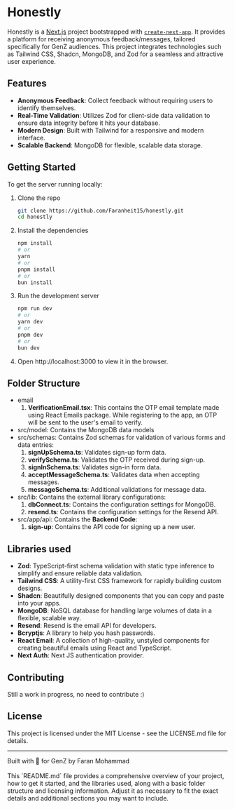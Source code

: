 # Honestly

Honestly is a [Next.js](https://nextjs.org/) project bootstrapped with [`create-next-app`](https://github.com/vercel/next.js/tree/canary/packages/create-next-app). It provides a platform for receiving anonymous feedback/messages, tailored specifically for GenZ audiences. This project integrates technologies such as Tailwind CSS, Shadcn, MongoDB, and Zod for a seamless and attractive user experience.

## Features

- **Anonymous Feedback**: Collect feedback without requiring users to identify themselves.
- **Real-Time Validation**: Utilizes Zod for client-side data validation to ensure data integrity before it hits your database.
- **Modern Design**: Built with Tailwind for a responsive and modern interface.
- **Scalable Backend**: MongoDB for flexible, scalable data storage.

## Getting Started

To get the server running locally:

1. Clone the repo
   ```bash
   git clone https://github.com/Faranheit15/honestly.git
   cd honestly
   ```
2. Install the dependencies
   ```bash
   npm install
   # or
   yarn
   # or
   pnpm install
   # or
   bun install
   ```
3. Run the development server
   ```bash
   npm run dev
   # or
   yarn dev
   # or
   pnpm dev
   # or
   bun dev
   ```
4. Open http://localhost:3000 to view it in the browser.

## Folder Structure

<ul>
    <li>email
        <ol>
            <li><strong>VerificationEmail.tsx</strong>: This contains the OTP email template made using React Emails package. While registering to the app, an OTP will be sent to the user's email to verify.</li>
        </ol>
    </li>
    <li>src/model: Contains the MongoDB data models
    <li>src/schemas: Contains Zod schemas for validation of various forms and data entries:
    <ol>
        <li><strong>signUpSchema.ts</strong>: Validates sign-up form data.</li>
        <li><strong>verifySchema.ts</strong>: Validates the OTP received during sign-up.</li>
        <li><strong>signInSchema.ts</strong>: Validates sign-in form data.</li>
        <li><strong>acceptMessageSchema.ts</strong>: Validates data when accepting messages.</li>
        <li><strong>messageSchema.ts</strong>: Additional validations for message data.
        </li>
    </ol>
    </li>
    <li>src/lib: Contains the external library configurations:
    <ol>
        <li><strong>dbConnect.ts</strong>: Contains the configuration settings for MongoDB.</li>
        <li><strong>resend.ts</strong>: Contains the configuration settings for the Resend API.</li>
    </ol>
    </li>
    <li>src/app/api: Contains the <strong>Backend Code</strong>:
    <ol>
        <li><strong>sign-up</strong>: Contains the API code for signing up a new user.</li>
    </ol>
    </li>
</ul>

## Libraries used

<ul>
    <li><strong>Zod</strong>: TypeScript-first schema validation with static type inference to simplify and ensure reliable data validation.</li>
    <li><strong>Tailwind CSS</strong>: A utility-first CSS framework for rapidly building custom designs.</li>
    <li><strong>Shadcn</strong>: Beautifully designed components that you can copy and paste into your apps.</li>
    <li><strong>MongoDB</strong>: NoSQL database for handling large volumes of data in a flexible, scalable way.</li>
    <li><strong>Resend</strong>: Resend is the email API for developers.</li>
    <li><strong>Bcryptjs</strong>: A library to help you hash passwords.</li>
    <li><strong>React Email</strong>: A collection of high-quality, unstyled components for creating beautiful emails using React and TypeScript.</li>
    <li><strong>Next Auth</strong>: Next JS authentication provider.</li>
</ul>

## Contributing

Still a work in progress, no need to contribute :)

## License

This project is licensed under the MIT License - see the LICENSE.md file for details.

<hr>
Built with 💜 for GenZ by Faran Mohammad<br><br>
This `README.md` file provides a comprehensive overview of your project, how to get it started, and the libraries used, along with a basic folder structure and licensing information. Adjust it as necessary to fit the exact details and additional sections you may want to include.
